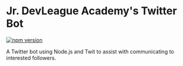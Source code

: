# Jr. DevLeague Academy's Twitter Bot

[![npm version](https://badge.fury.io/js/twit.svg)](https://badge.fury.io/js/twit)

A Twitter bot using Node.js and Twit to assist with communicating to interested followers.
